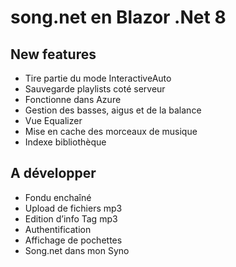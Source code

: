 # song.net en Blazor .Net 8

## New features

- Tire partie du mode InteractiveAuto
- Sauvegarde playlists coté serveur
- Fonctionne dans Azure
- Gestion des basses, aigus et de la balance
- Vue Equalizer
- Mise en cache des morceaux de musique
- Indexe bibliothèque

## A développer

- Fondu enchaîné
- Upload de fichiers mp3
- Edition d’info Tag mp3
- Authentification
- Affichage de pochettes
- Song.net dans mon Syno

